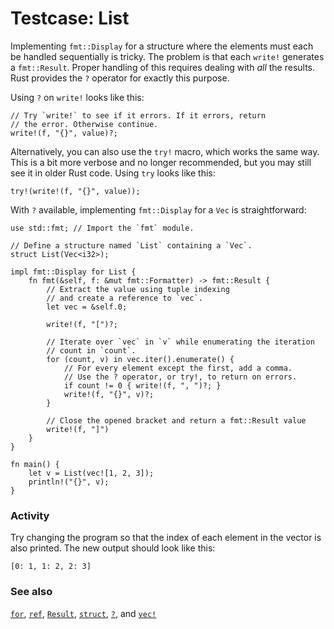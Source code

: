 # Testcase: List

Implementing `fmt::Display` for a structure where the elements must each be
handled sequentially is tricky. The problem is that each `write!` generates a
`fmt::Result`. Proper handling of this requires dealing with *all* the
results. Rust provides the `?` operator for exactly this purpose.

Using `?` on `write!` looks like this:

```rust,ignore
// Try `write!` to see if it errors. If it errors, return
// the error. Otherwise continue.
write!(f, "{}", value)?;
```

Alternatively, you can also use the `try!` macro, which works the same way. 
This is a bit more verbose and no longer recommended, but you may still see it in
older Rust code. Using `try` looks like this:

```rust,ignore
try!(write!(f, "{}", value));
```

With `?` available, implementing `fmt::Display` for a `Vec` is
straightforward:

```rust,editable
use std::fmt; // Import the `fmt` module.

// Define a structure named `List` containing a `Vec`.
struct List(Vec<i32>);

impl fmt::Display for List {
    fn fmt(&self, f: &mut fmt::Formatter) -> fmt::Result {
        // Extract the value using tuple indexing
        // and create a reference to `vec`.
        let vec = &self.0;

        write!(f, "[")?;

        // Iterate over `vec` in `v` while enumerating the iteration
        // count in `count`.
        for (count, v) in vec.iter().enumerate() {
            // For every element except the first, add a comma.
            // Use the ? operator, or try!, to return on errors.
            if count != 0 { write!(f, ", ")?; }
            write!(f, "{}", v)?;
        }

        // Close the opened bracket and return a fmt::Result value
        write!(f, "]")
    }
}

fn main() {
    let v = List(vec![1, 2, 3]);
    println!("{}", v);
}
```

### Activity

Try changing the program so that the index of each element in the vector is also printed. The new output should look like this:

```rust,ignore
[0: 1, 1: 2, 2: 3]
```

### See also

[`for`][for], [`ref`][ref], [`Result`][result], [`struct`][struct],
[`?`][q_mark], and [`vec!`][vec]

[for]: /flow_control/for.html
[result]: /std/result.html
[ref]: /scope/borrow/ref.html
[struct]: /custom_types/structs.html
[q_mark]: /std/result/question_mark.html
[vec]: /std/vec.html
